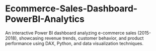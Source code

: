 # Ecommerce-Sales-Dashboard-PowerBI-Analytics
An interactive Power BI dashboard analyzing e-commerce sales (2015-2018), showcasing revenue trends, customer behavior, and product performance using DAX, Python, and data visualization techniques.
